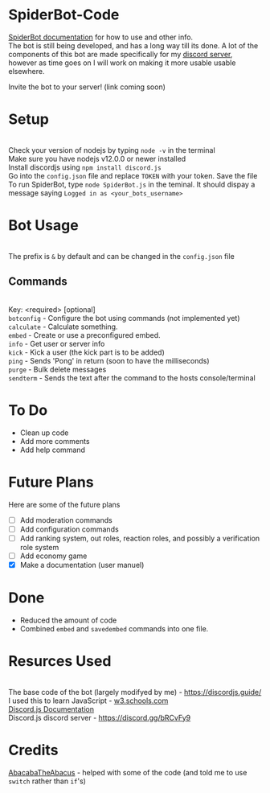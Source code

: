 # SpiderBot-Code
[SpiderBot documentation](https://spidergamin.github.io/SpiderBot-Code/) for how to use and other info.
<br>The bot is still being developed, and has a long way till its done. A lot of the components of this bot are made specifically for my [discord server](https://discord.gg/gRMbZyU), however as time goes on I will work on making it more usable usable elsewhere.

Invite the bot to your server! (link coming soon)

# Setup
<br>Check your version of nodejs by typing `node -v` in the terminal
<br>Make sure you have nodejs v12.0.0 or newer installed
<br>Install discordjs using `npm install discord.js`
<br>Go into the `config.json` file and replace `TOKEN` with your token. Save the file
<br>To run SpiderBot, type `node SpiderBot.js` in the teminal. It should dispay a message saying ``Logged in as <your_bots_username>``

# Bot Usage
<br>The prefix is `&` by default and can be changed in the `config.json` file

## Commands
<br>Key: \<required> [optional]
<br>`botconfig` - Configure the bot using commands (not implemented yet)
<br>`calculate` - Calculate something.
<br>`embed` - Create or use a preconfigured embed.
<br>`info` - Get user or server info
<br>`kick` - Kick a user (the kick part is to be added)
<br>`ping` - Sends 'Pong' in return (soon to have the milliseconds)
<br>`purge` - Bulk delete messages
<br>`sendterm` - Sends the text after the command to the hosts console/terminal

# To Do
* Clean up code
* Add more comments
* Add help command

# Future Plans
Here are some of the future plans
* [ ] Add moderation commands
* [ ] Add configuration commands
* [ ] Add ranking system, out roles, reaction roles, and possibly a verification role system
* [ ] Add economy game
* [x] Make a documentation (user manuel)

# Done
* Reduced the amount of code
* Combined `embed` and `savedembed` commands into one file. 

# Resurces Used
<br>The base code of the bot (largely modifyed by me) - https://discordjs.guide/
<br>I used this to learn JavaScript - [w3.schools.com](w3.schools.com)
<br>[Discord.js Documentation](https://discord.js.org/?source=post_page---------------------------#/docs/main/stable/general/welcome)
<br>Discord.js discord server - https://discord.gg/bRCvFy9

# Credits
[AbacabaTheAbacus](https://github.com/AbacabaTheAbacus) - helped with some of the code (and told me to use `switch` rather than `if`'s)
